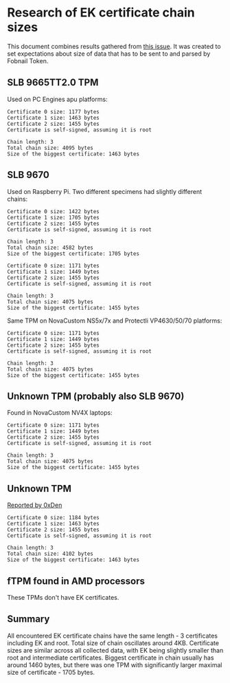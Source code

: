 # Research of EK certificate chain sizes

This document combines results gathered from [this issue](https://github.com/fobnail/docs/issues/50).
It was created to set expectations about size of data that has to be sent to and
parsed by Fobnail Token.

## SLB 9665TT2.0 TPM

Used on PC Engines apu platforms:

```text
Certificate 0 size: 1177 bytes
Certificate 1 size: 1463 bytes
Certificate 2 size: 1455 bytes
Certificate is self-signed, assuming it is root

Chain length: 3
Total chain size: 4095 bytes
Size of the biggest certificate: 1463 bytes
```

## SLB 9670

Used on Raspberry Pi. Two different specimens had slightly different chains:

```text
Certificate 0 size: 1422 bytes
Certificate 1 size: 1705 bytes
Certificate 2 size: 1455 bytes
Certificate is self-signed, assuming it is root

Chain length: 3
Total chain size: 4582 bytes
Size of the biggest certificate: 1705 bytes
```

```text
Certificate 0 size: 1171 bytes
Certificate 1 size: 1449 bytes
Certificate 2 size: 1455 bytes
Certificate is self-signed, assuming it is root

Chain length: 3
Total chain size: 4075 bytes
Size of the biggest certificate: 1455 bytes
```

Same TPM on NovaCustom NS5x/7x and Protectli VP4630/50/70 platforms:

```text
Certificate 0 size: 1171 bytes
Certificate 1 size: 1449 bytes
Certificate 2 size: 1455 bytes
Certificate is self-signed, assuming it is root

Chain length: 3
Total chain size: 4075 bytes
Size of the biggest certificate: 1455 bytes
```

## Unknown TPM (probably also SLB 9670)

Found in NovaCustom NV4X laptops:

```text
Certificate 0 size: 1171 bytes
Certificate 1 size: 1449 bytes
Certificate 2 size: 1455 bytes
Certificate is self-signed, assuming it is root

Chain length: 3
Total chain size: 4075 bytes
Size of the biggest certificate: 1455 bytes
```

## Unknown TPM

[Reported by 0xDen](https://github.com/fobnail/docs/issues/50#issuecomment-1484607790)

```text
Certificate 0 size: 1184 bytes
Certificate 1 size: 1463 bytes
Certificate 2 size: 1455 bytes
Certificate is self-signed, assuming it is root

Chain length: 3
Total chain size: 4102 bytes
Size of the biggest certificate: 1463 bytes
```

## fTPM found in AMD processors

These TPMs don't have EK certificates.

## Summary

All encountered EK certificate chains have the same length - 3 certificates
including EK and root. Total size of chain oscillates around 4KB. Certificate
sizes are similar across all collected data, with EK being slightly smaller than
root and intermediate certificates. Biggest certificate in chain usually has
around 1460 bytes, but there was one TPM with significantly larger maximal size
of certificate - 1705 bytes.
